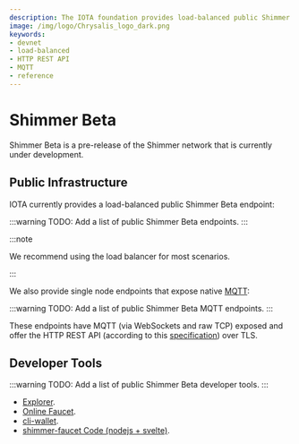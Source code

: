 ```yaml
---
description: The IOTA foundation provides load-balanced public Shimmer Beta endpoints, where MQTT and the HTTP REST API are enabled.
image: /img/logo/Chrysalis_logo_dark.png
keywords:
- devnet
- load-balanced
- HTTP REST API
- MQTT
- reference
---
```

# Shimmer Beta

Shimmer Beta is a pre-release of the Shimmer network that is currently under development.

## Public Infrastructure

IOTA currently provides a load-balanced public Shimmer Beta endpoint:

:::warning
TODO: Add a list of public Shimmer Beta endpoints.
:::

:::note

We recommend using the load balancer for most scenarios.

:::

We also provide single node endpoints that expose native [MQTT](https://mqtt.org/):

:::warning
TODO: Add a list of public Shimmer Beta MQTT endpoints.
:::

These endpoints have MQTT (via WebSockets and raw TCP) exposed and offer the HTTP REST API (according to this [specification](https://editor.swagger.io/?url=https://raw.githubusercontent.com/iotaledger/tips/stardust-api/tips/TIP-0025/core-rest-api.yaml)) over TLS.

## Developer Tools

:::warning
TODO: Add a list of public Shimmer Beta developer tools.
:::

- [Explorer](https://explorer.iota.org/betanet).
- [Online Faucet](https://).
- [cli-wallet](https://github.com/iotaledger/cli-wallet/tree/develop).
- [shimmer-faucet Code (nodejs + svelte)](https://github.com/iotaledger/chrysalis-faucet/tree/hornet).
